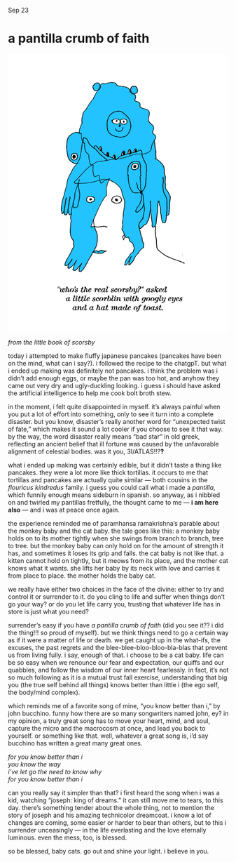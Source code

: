 Sep 23
# a pantilla crumb of faith



![](./images/panel10.png)

*from* *the little book of scorsby*

today i attempted to make fluffy japanese pancakes (pancakes have been on the mind, what can i say?). i followed the recipe to the chatgpT. but what i ended up making was definitely not pancakes. i think the problem was i didn’t add enough eggs, or maybe the pan was too hot, and anyhow they came out very dry and ugly-duckling looking. i guess i should have asked the artificial intelligence to help me cook bolt broth stew.

in the moment, i felt quite disappointed in myself. it’s always painful when you put a lot of effort into something, only to see it turn into a complete disaster. but you know, disaster’s really another word for “unexpected twist of fate,” which makes it sound a lot cooler if you choose to see it that way. by the way, the word disaster really means “bad star” in old greek, reflecting an ancient belief that ill fortune was caused by the unfavorable alignment of celestial bodies. was it you, 3I/ATLAS!!?**‽**

what i ended up making was certainly edible, but it didn’t taste a thing like pancakes. they were a lot more like thick tortillas. it occurs to me that tortillas and pancakes are actually quite similar — both cousins in the *flouricus kindredus* family. i guess you could call what i made a *pantilla*, which funnily enough means sideburn in spanish. so anyway, as i nibbled on and twirled my pantillas fretfully, the thought came to me — **i am here also** — and i was at peace once again.

the experience reminded me of paramhansa ramakrishna’s parable about the monkey baby and the cat baby. the tale goes like this: a monkey baby holds on to its mother tightly when she swings from branch to branch, tree to tree. but the monkey baby can only hold on for the amount of strength it has, and sometimes it loses its grip and falls. the cat baby is not like that. a kitten cannot hold on tightly, but it meows from its place, and the mother cat knows what it wants. she lifts her baby by its neck with love and carries it from place to place. the mother holds the baby cat.

we really have either two choices in the face of the divine: either to try and control it or surrender to it. do you cling to life and suffer when things don’t go your way? or do you let life carry you, trusting that whatever life has in store is just what you need?

surrender’s easy if you have *a* *pantilla crumb of faith* (did you see it?? i did the thing!!! so proud of myself). but we think things need to go a certain way as if it were a matter of life or death. we get caught up in the what-ifs, the excuses, the past regrets and the blee-blee-bloo-bloo-bla-blas that prevent us from living fully. i say, enough of that. i choose to be a cat baby. life can be so easy when we renounce our fear and expectation, our quiffs and our quabbles, and follow the wisdom of our inner heart fearlessly. in fact, it’s not so much following as it is a mutual trust fall exercise, understanding that big you (the true self behind all things) knows better than little i (the ego self, the body/mind complex).

which reminds me of a favorite song of mine, “you know better than i,” by john bucchino. funny how there are so many songwriters named john, ey? in my opinion, a truly great song has to move your heart, mind, and soul, capture the micro and the macrocosm at once, and lead you back to yourself. or something like that. well, whatever a great song is, i’d say bucchino has written a great many great ones.

*for you know better than i*  
*you know the way*  
*i’ve let go the need to know why*  
*for you know better than i*

can you really say it simpler than that? i first heard the song when i was a kid, watching “joseph: king of dreams.” it can still move me to tears, to this day. there’s something tender about the whole thing, not to mention the story of joseph and his amazing technicolor dreamcoat. i know a lot of changes are coming, some easier or harder to bear than others, but to this i surrender unceasingly — in the life everlasting and the love eternally luminous. even the mess, too, is blessed.

so be blessed, baby cats. go out and shine your light. i believe in you.